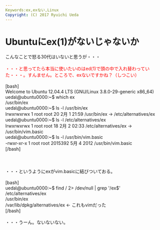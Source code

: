 ```yaml
---
Keywords:ex,exない,Linux
Copyright: (C) 2017 Ryuichi Ueda
---
```

# <!--:ja-->Ubuntuにex(1)がないじゃないか<!--:-->
<!--:ja-->こんなことで怒る30代はいないと思うが・・・<br />
<br />
<span style="color:red">・・・と思ってたら本当に使いたいのはed(1)で頭の中で入れ替わっていた・・・。すんません。ところで、exないですかね？（しつこい）</span><br />
<br />
[bash]<br />
Welcome to Ubuntu 12.04.4 LTS (GNU/Linux 3.8.0-29-generic x86_64)<br />
ueda\@ubuntu0000:~$ which ex<br />
/usr/bin/ex<br />
ueda\@ubuntu0000:~$ ls -l /usr/bin/ex<br />
lrwxrwxrwx 1 root root 20 2月 1 21:59 /usr/bin/ex -&gt; /etc/alternatives/ex<br />
ueda\@ubuntu0000:~$ ls -l /etc/alternatives/ex<br />
lrwxrwxrwx 1 root root 18 2月 2 02:33 /etc/alternatives/ex -&gt; /usr/bin/vim.basic<br />
ueda\@ubuntu0000:~$ ls -l /usr/bin/vim.basic <br />
-rwxr-xr-x 1 root root 2015392 5月 4 2012 /usr/bin/vim.basic<br />
[/bash]<br />
<br />
<!--:--><!--more--><!--:ja--><br />
<br />
・・・というようにexがvim.basicに結びついておる。<br />
<br />
[bash]<br />
ueda\@ubuntu0000:~$ find / 2&gt; /dev/null | grep '/ex$' <br />
/etc/alternatives/ex<br />
/usr/bin/ex<br />
/var/lib/dpkg/alternatives/ex &lt;- これもvimだった<br />
[/bash]<br />
<br />
・・・うーん。ないないない。<!--:-->
